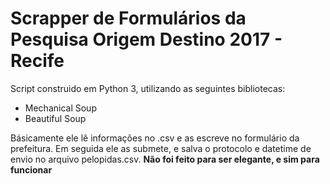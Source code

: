 # Scrapper de Formulários da Pesquisa Origem Destino 2017 - Recife
Script construido em Python 3, utilizando as seguintes bibliotecas:
  - Mechanical Soup
  - Beautiful Soup

Básicamente ele lê informações no .csv e as escreve no formulário da prefeitura.
Em seguida ele as submete, e salva o protocolo e datetime de envio no arquivo pelopidas.csv.
**Não foi feito para ser elegante, e sim para funcionar**
